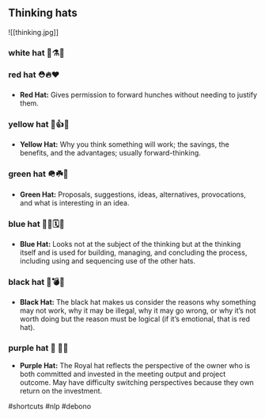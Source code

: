 ## Thinking hats
![[thinking.jpg]]
### white hat 👒⚗️🤍
### red hat  ⛑️🔥❤️
-   **Red Hat:** Gives permission to forward hunches without needing to justify them.
### yellow hat 👷👍💛
-   **Yellow Hat:** Why you think something will work; the savings, the benefits, and the advantages; usually forward-thinking.
### green hat 🪖☘️💚
-   **Green Hat:** Proposals, suggestions, ideas, alternatives, provocations, and what is interesting in an idea.
### blue hat 👮🏾🗓️💙
-   **Blue Hat:** Looks not at the subject of the thinking but at the thinking itself and is used for building, managing, and concluding the process, including using and sequencing use of the other hats.
### black hat 🎩💣🖤
-   **Black Hat:** The black hat makes us consider the reasons why something may not work, why it may be illegal, why it may go wrong, or why it’s not worth doing but the reason must be logical (if it’s emotional, that is red hat).
### purple hat 👾 👑💜
-   **Purple Hat:** The Royal hat reflects the perspective of the owner who is both committed and invested in the meeting output and project outcome. May have difficulty switching perspectives because they own return on the investment.

#shortcuts #nlp
#debono

